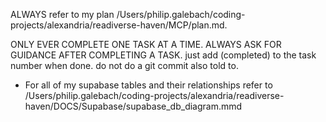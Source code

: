 
ALWAYS refer to my plan /Users/philip.galebach/coding-projects/alexandria/readiverse-haven/MCP/plan.md. 

ONLY EVER COMPLETE ONE TASK AT A TIME. ALWAYS ASK FOR GUIDANCE AFTER COMPLETING A TASK. just add (completed) to the task number when done. do not do a git commit also told to. 

- For all of my supabase tables and their relationships refer to /Users/philip.galebach/coding-projects/alexandria/readiverse-haven/DOCS/Supabase/supabase_db_diagram.mmd

